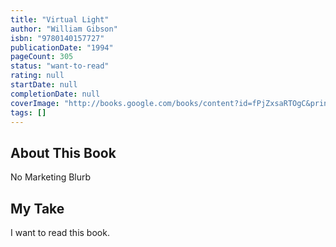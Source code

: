 ```yaml
---
title: "Virtual Light"
author: "William Gibson"
isbn: "9780140157727"
publicationDate: "1994"
pageCount: 305
status: "want-to-read"
rating: null
startDate: null
completionDate: null
coverImage: "http://books.google.com/books/content?id=fPjZxsaRTOgC&printsec=frontcover&img=1&zoom=1&source=gbs_api"
tags: []
---
```


## About This Book

No Marketing Blurb

## My Take

I want to read this book.
